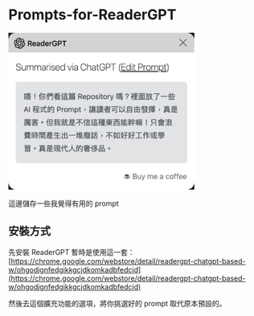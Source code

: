 # Prompts-for-ReaderGPT

<img src="github.com_evenwu_Prompts-for-ReaderGPT.png" style="width:370px;height:auto;" />

這邊儲存一些我覺得有用的 prompt

## 安裝方式

先安裝 ReaderGPT 暫時是使用這一套：
[https://chrome.google.com/webstore/detail/readergpt-chatgpt-based-w/ohgodjgnfedgikkgcjdkomkadbfedcjd](https://chrome.google.com/webstore/detail/readergpt-chatgpt-based-w/ohgodjgnfedgikkgcjdkomkadbfedcjd)

然後去這個擴充功能的選項，將你挑選好的 prompt 取代原本預設的。

